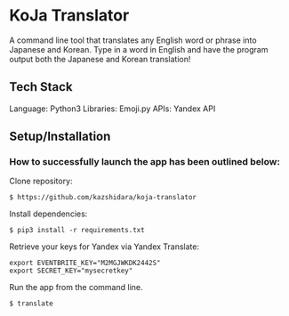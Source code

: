 # KoJa Translator 

A command line tool that translates any English word or phrase into Japanese and Korean. Type in a word in English and have the program output both the Japanese and Korean translation!

## Tech Stack

Language: Python3 
Libraries: Emoji.py
APIs: Yandex API

## Setup/Installation 

### How to successfully launch the app has been outlined below:

Clone repository:
```
$ https://github.com/kazshidara/koja-translator
```

Install dependencies:
```
$ pip3 install -r requirements.txt
```
 
Retrieve your keys for Yandex via Yandex Translate:
```
export EVENTBRITE_KEY="M2MGJWKDK2442S"
export SECRET_KEY="mysecretkey"
```
 
Run the app from the command line.
```
$ translate
```
